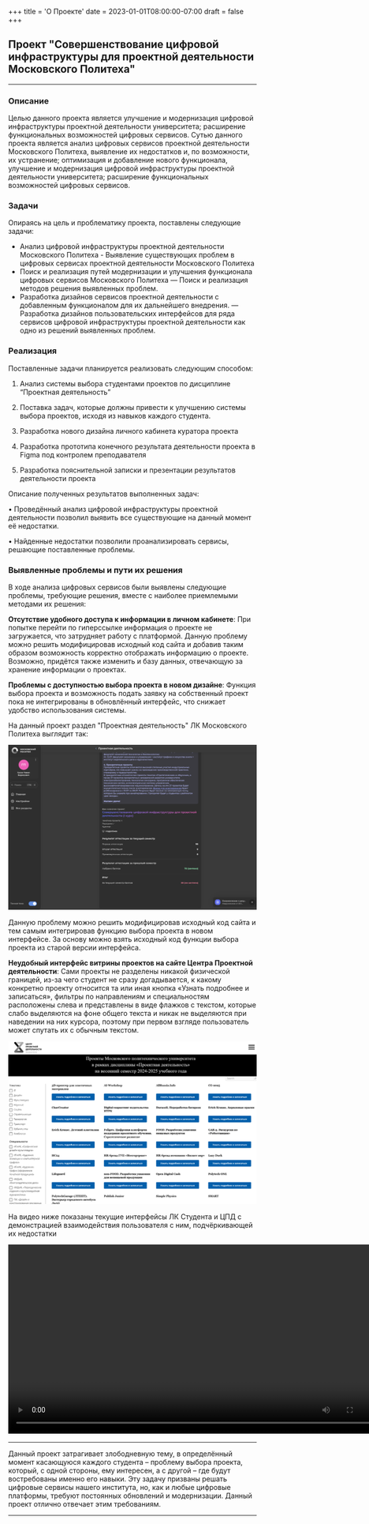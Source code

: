 +++
title = 'О Проекте'
date = 2023-01-01T08:00:00-07:00
draft = false
+++
## Проект "Совершенствование цифровой инфраструктуры для проектной деятельности Московского Политеха"

---

### Описание
Целью данного проекта является улучшение и модернизация цифровой
инфраструктуры проектной деятельности университета; расширение функциональных
возможностей цифровых сервисов.
Сутью данного проекта является анализ цифровых сервисов проектной деятельности Московского Политеха, выявление их недостатков и, по возможности, их устранение; оптимизация и добавление нового функционала, улучшение и модернизация цифровой инфраструктуры проектной деятельности университета; расширение функциональных возможностей цифровых сервисов.


### Задачи
Опираясь на цель и проблематику проекта, поставлены следующие задачи:
- Анализ цифровой инфраструктуры проектной деятельности Московского Политеха - Выявление существующих проблем в цифровых сервисах проектной деятельности Московского Политеха 
- Поиск и реализация путей модернизации и улучшения функционала цифровых сервисов Московского Политеха — Поиск и реализация методов решения выявленных проблем.
- Разработка дизайнов сервисов проектной деятельности с добавленным функционалом для их дальнейшего внедрения. — Разработка дизайнов пользовательских интерфейсов для ряда сервисов цифровой инфраструктуры проектной деятельности как одно из решений выявленных проблем.

### Реализация
Поставленные задачи планируется реализовать следующим способом:
1. Анализ системы выбора студентами проектов по дисциплине “Проектная деятельность”

2. Поставка задач, которые должны привести к улучшению системы выбора проектов, исходя из навыков каждого студента.

3. Разработка нового дизайна личного кабинета куратора проекта

4. Разработка прототипа конечного результата деятельности проекта в Figma под контролем преподавателя

5. Разработка пояснительной записки и презентации результатов деятельности проекта 

Описание полученных результатов выполненных задач:

• Проведённый анализ цифровой инфраструктуры проектной деятельности позволил выявить все существующие на данный момент её недостатки.

• Найденные недостатки позволили проанализировать сервисы, решающие поставленные проблемы.
### Выявленные проблемы и пути их решения
В ходе анализа цифровых сервисов были выявлены следующие проблемы, требующие решения, вместе с наиболее приемлемыми методами их решения:

**Отсутствие удобного доступа к информации в личном кабинете**: При попытке
перейти по гиперссылке информация о проекте не загружается, что затрудняет работу с
платформой. Данную проблему можно решить модифицировав исходный код сайта и
добавив таким образом возможность корректно отображать информацию о проекте.
Возможно, придётся также изменить и базу данных, отвечающую за хранение
информации о проектах.

**Проблемы с доступностью выбора проекта в новом дизайне**: Функция выбора
проекта и возможность подать заявку на собственный проект пока не интегрированы в
обновлённый интерфейс, что снижает удобство использования системы.

На данный проект раздел "Проектная деятельность" ЛК Московского Политеха выглядит так: 

![Текущий интерфейс ЛК Московского политеха](12.png)

Данную
проблему можно решить модифицировав исходный код сайта и тем самым интегрировав
функцию выбора проекта в новом интерфейсе. За основу можно взять исходный код
функции выбора проекта из старой версии интерфейса.

**Неудобный интерфейс витрины проектов на сайте Центра Проектной
деятельности**: Сами проекты не разделены никакой физической границей, из-за чего
студент не сразу догадывается, к какому конкретно проекту относится та или иная
кнопка «Узнать подробнее и записаться», фильтры по направлениям и специальностям
расположены слева и представлены в виде флажков с текстом, которые слабо выделяются
на фоне общего текста и никак не выделяются при наведении на них курсора, поэтому
при первом взгляде пользователь может спутать их с обычным текстом.

![Текущий интерфейс ЦПД Московского политеха](13.png)

На видео ниже показаны текущие интерфейсы ЛК Студента и ЦПД с демонстрацией взаимодействия пользователя с ним, подчёркивающей их недостатки

<video width="765" controls>
  <source src="44.mp4" type="video/mp4">
</video>

---

Данный проект затрагивает злободневную тему, в определённый момент
касающуюся каждого студента – проблему выбора проекта, который, с одной стороны,
ему интересен, а с другой – где будут востребованы именно его навыки. Эту задачу
призваны решать цифровые сервисы нашего института, но, как и любые цифровые
платформы, требуют постоянных обновлений и модернизации. Данный проект отлично
отвечает этим требованиям.

---
